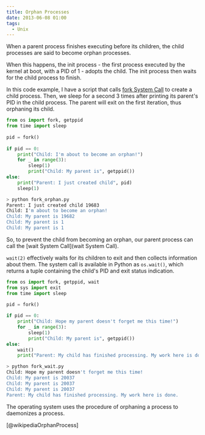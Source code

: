 ```yaml
---
title: Orphan Processes
date: 2013-06-08 01:00
tags:
  - Unix
---
```


When a parent process finishes executing before its children, the child
processes are said to become orphan processes.

When this happens, the init process - the first process executed by the kernel at boot, with a PID of 1 - adopts the child. The init process then waits for the child process to finish.

In this code example, I have a script that calls [fork System Call](permanent/fork-system-call.md) to create a child process. Then, we sleep for a second 3 times after printing its parent's PID in the child process. The parent will exit on the first iteration, thus orphaning its child.

```python
from os import fork, getppid
from time import sleep
 
pid = fork()
 
if pid == 0:
    print("Child: I'm about to become an orphan!")
    for _ in range(3):
        sleep(1)
        print("Child: My parent is", getppid())
else:
    print("Parent: I just created child", pid)
    sleep(1)
```

```bash
> python fork_orphan.py
Parent: I just created child 19683
Child: I'm about to become an orphan!
Child: My parent is 19682
Child: My parent is 1
Child: My parent is 1
```

So, to prevent the child from becoming an orphan, our parent process
can call the [wait System Call](wait System Call).

`wait(2)` effectively waits for its children to exit and then collects information about them. The system call is available in Python as `os.wait()`, which returns a tuple containing the child's PID and exit status indication.

```python
from os import fork, getppid, wait
from sys import exit
from time import sleep

pid = fork()
 
if pid == 0:
    print("Child: Hope my parent doesn't forget me this time!")
    for _ in range(3):
        sleep(1)
        print("Child: My parent is", getppid())
else:
    wait()
    print("Parent: My child has finished processing. My work here is done.")
```

```bash
> python fork_wait.py
Child: Hope my parent doesn't forget me this time!
Child: My parent is 20037
Child: My parent is 20037
Child: My parent is 20037
Parent: My child has finished processing. My work here is done.
```

The operating system uses the procedure of orphaning a process to daemonizes a process.

[@wikipediaOrphanProcess]